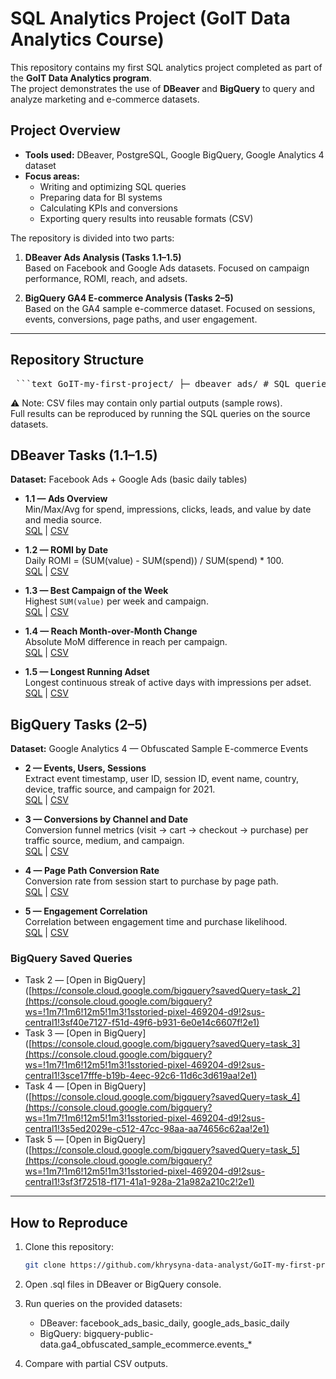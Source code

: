 # SQL Analytics Project (GoIT Data Analytics Course)

This repository contains my first SQL analytics project completed as part of the **GoIT Data Analytics program**.  
The project demonstrates the use of **DBeaver** and **BigQuery** to query and analyze marketing and e-commerce datasets.

## Project Overview

- **Tools used:** DBeaver, PostgreSQL, Google BigQuery, Google Analytics 4 dataset  
- **Focus areas:**  
  - Writing and optimizing SQL queries  
  - Preparing data for BI systems  
  - Calculating KPIs and conversions  
  - Exporting query results into reusable formats (CSV)

The repository is divided into two parts:

1. **DBeaver Ads Analysis (Tasks 1.1–1.5)**  
   Based on Facebook and Google Ads datasets. Focused on campaign performance, ROMI, reach, and adsets.  

2. **BigQuery GA4 E-commerce Analysis (Tasks 2–5)**  
   Based on the GA4 sample e-commerce dataset. Focused on sessions, events, conversions, page paths, and user engagement.

---

## Repository Structure
<pre> ```text GoIT-my-first-project/ ├─ dbeaver_ads/ # SQL queries and results for Ads dataset │ ├─ *.sql │ └─ outputs/*.csv ├─ bigquery/ # SQL queries and results for GA4 dataset │ ├─ *.sql │ └─ outputs/*.csv ├─ README.md ├─ LICENSE └─ .gitignore ``` </pre>



⚠️ Note: CSV files may contain only partial outputs (sample rows).  
Full results can be reproduced by running the SQL queries on the source datasets.

## DBeaver Tasks (1.1–1.5)

**Dataset:** Facebook Ads + Google Ads (basic daily tables)

- **1.1 — Ads Overview**  
  Min/Max/Avg for spend, impressions, clicks, leads, and value by date and media source.  
  [SQL](dbeaver_ads/task1_1_ads_overview.sql) | [CSV](dbeaver_ads/outputs/task1_1_ads_overview.csv)

- **1.2 — ROMI by Date**  
  Daily ROMI = (SUM(value) - SUM(spend)) / SUM(spend) * 100.  
  [SQL](dbeaver_ads/task1_2_romi_by_date.sql) | [CSV](dbeaver_ads/outputs/task1_2_romi_by_date.csv)

- **1.3 — Best Campaign of the Week**  
  Highest `SUM(value)` per week and campaign.  
  [SQL](dbeaver_ads/task1_3_best_campaign_week.sql) | [CSV](dbeaver_ads/outputs/task1_3_best_campaign_week.csv)

- **1.4 — Reach Month-over-Month Change**  
  Absolute MoM difference in reach per campaign.  
  [SQL](dbeaver_ads/task1_4_reach_mom_diff.sql) | [CSV](dbeaver_ads/outputs/task1_4_reach_mom_diff.csv)

- **1.5 — Longest Running Adset**  
  Longest continuous streak of active days with impressions per adset.  
  [SQL](dbeaver_ads/task1_5_longest_running_adset.sql) | [CSV](dbeaver_ads/outputs/task1_5_longest_running_adset.csv)


## BigQuery Tasks (2–5)

**Dataset:** Google Analytics 4 — Obfuscated Sample E-commerce Events

- **2 — Events, Users, Sessions**  
  Extract event timestamp, user ID, session ID, event name, country, device, traffic source, and campaign for 2021.  
  [SQL](bigquery/task2_events_users_sessions.sql) | [CSV](bigquery/outputs/task2_results.csv)

- **3 — Conversions by Channel and Date**  
  Conversion funnel metrics (visit → cart → checkout → purchase) per traffic source, medium, and campaign.  
  [SQL](bigquery/task3_conversions_by_channel.sql) | [CSV](bigquery/outputs/task3_results.csv)

- **4 — Page Path Conversion Rate**  
  Conversion rate from session start to purchase by page path.  
  [SQL](bigquery/task4_page_path_conversion.sql) | [CSV](bigquery/outputs/task4_results.csv)

- **5 — Engagement Correlation**  
  Correlation between engagement time and purchase likelihood.  
  [SQL](bigquery/task5_engagement_correlation.sql) | [CSV](bigquery/outputs/task5_results.csv)


### BigQuery Saved Queries
- Task 2 — [Open in BigQuery]([https://console.cloud.google.com/bigquery?savedQuery=task_2](https://console.cloud.google.com/bigquery?ws=!1m7!1m6!12m5!1m3!1sstoried-pixel-469204-d9!2sus-central1!3sf40e7127-f51d-49f6-b931-6e0e14c6607f!2e1)
- Task 3 — [Open in BigQuery]([https://console.cloud.google.com/bigquery?savedQuery=task_3](https://console.cloud.google.com/bigquery?ws=!1m7!1m6!12m5!1m3!1sstoried-pixel-469204-d9!2sus-central1!3sce17fffe-b19b-4eec-92c6-11d6c3d619aa!2e1)
- Task 4 — [Open in BigQuery]([https://console.cloud.google.com/bigquery?savedQuery=task_4](https://console.cloud.google.com/bigquery?ws=!1m7!1m6!12m5!1m3!1sstoried-pixel-469204-d9!2sus-central1!3s5ed2029e-c512-47cc-98aa-aa74656c62aa!2e1)
- Task 5 — [Open in BigQuery]([https://console.cloud.google.com/bigquery?savedQuery=task_5](https://console.cloud.google.com/bigquery?ws=!1m7!1m6!12m5!1m3!1sstoried-pixel-469204-d9!2sus-central1!3sf3f72518-f171-41a1-928a-21a982a210c2!2e1)


---

## How to Reproduce

1. Clone this repository:
   ```bash
   git clone https://github.com/khrysyna-data-analyst/GoIT-my-first-project.git
2. Open .sql files in DBeaver or BigQuery console.

3. Run queries on the provided datasets:
   - DBeaver: facebook_ads_basic_daily, google_ads_basic_daily
   - BigQuery: bigquery-public-data.ga4_obfuscated_sample_ecommerce.events_*

4. Compare with partial CSV outputs.

